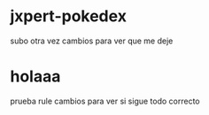 # jxpert-pokedex

subo otra vez cambios para ver que me deje
# holaaa
prueba rule
cambios para ver si sigue todo correcto